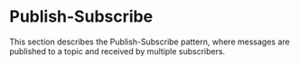 # Publish-Subscribe

This section describes the Publish-Subscribe pattern, where messages are published to a topic and received by multiple subscribers.
